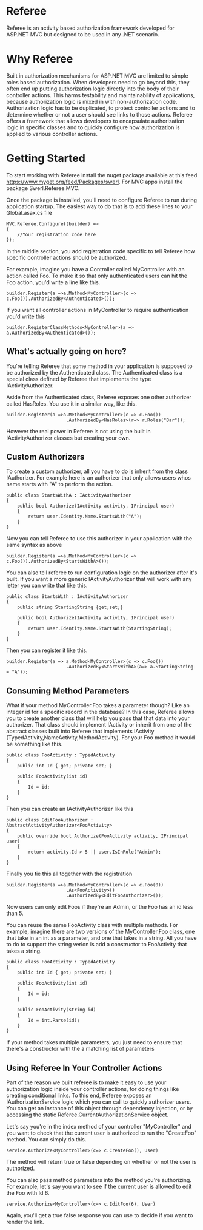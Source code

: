 Referee
=======

Referee is an activity based authorization framework developed for ASP.NET MVC but designed to be used in any .NET scenario.

Why Referee
===========

Built in authorization mechanisms for ASP.NET MVC are limited to simple roles based authorization. When developers need to go beyond this, they often end up putting authorization logic directly into the body of their controller actions. 
This harms testability and maintainability of applications, because authorization logic is mixed in with non-authorization code. Authorization logic has to be duplicated, to protect controller actions and to determine whether or not a user
should see links to those actions. Referee offers a framework that allows developers to encapsulate authorization logic in specific classes and to quickly configure how authorization is applied to various controller actions.

Getting Started
===============
To start working with Referee install the nuget package available at this feed https://www.myget.org/feed/Packages/swerl. For MVC apps install the package Swerl.Referee.MVC. 

Once the package is installed, you'll need to configure Referee to run during application startup. The easiest way to do that is to add these lines to your Global.asax.cs file

	MVC.Referee.Configure((builder) =>
	{
		//Your registration code here
	});

In the middle section, you add registration code specific to tell Referee how specific controller actions should be authorized. 

For example, imagine you have a Controller called MyController with an action called Foo. To make it so that only authenticated users can hit the Foo action, you'd write a line like this.

	builder.Register(a =>a.Method<MyController>(c => c.Foo()).AuthorizedBy<Authenticated>());

If you want all controller actions in MyController to require authentication you'd write this

	builder.RegisterClassMethods<MyController>(a => a.AuthorizedBy<Authenticated>());

What's actually going on here?
------------------------------
You're telling Referee that some method in your application is supposed to be authorized by the Authenticated class. The Authenticated class is a special class defined by Referee that implements the type IActivityAuthorizer.

Aside from the Authenticated class, Referee exposes one other authorizer called HasRoles. You use it in a similar way, like this. 

	builder.Register(a =>a.Method<MyController>(c => c.Foo())
						  .AuthorizedBy<HasRoles>(r=> r.Roles("Bar"));

However the real power in Referee is not using the built in IActivityAuthorizer classes but creating your own.

Custom Authorizers
-------------------
To create a custom authorizer, all you have to do is inherit from the class IAuthorizer. For example here is an authorizer that only allows users whos name starts with "A" to perform the action.

	public class StartsWithA : IActivityAuthorizer
    {
        public bool Authorize(IActivity activity, IPrincipal user)
        {
            return user.Identity.Name.StartsWith("A");
        }
    }

Now you can tell Referee to use this authorizer in your application with the same syntax as above

	builder.Register(a =>a.Method<MyController>(c => c.Foo()).AuthorizedBy<StartsWithA>());

You can also tell referee to run configuration logic on the authorizer after it's built. If you want a more generic IActivityAuthorizer that will work with any letter you can write that like this.

	public class StartsWith : IActivityAuthorizer
    {
		public string StartingString {get;set;}

        public bool Authorize(IActivity activity, IPrincipal user)
        {
            return user.Identity.Name.StartsWith(StartingString);
        }
    }

Then you can register it like this.

	builder.Register(a => a.Method<MyController>(c => c.Foo())
						  .AuthorizedBy<StartsWithA>(a=> a.StartingString = "A"));

Consuming Method Parameters
---------------------------
What if your method MyController.Foo takes a parameter though? Like an integer id for a specific record in the database? In this case, Referee allows you to create another class that will help you pass that that data into your authorizer. 
That class should implement IActivity or inherit from one of the abstract classes built into Referee that implements IActivity (TypedActivity,NameActivity,MethodActivity). For your Foo method it would be something like this.

	public class FooActivity : TypedActivity
    {
        public int Id { get; private set; }

        public FooActivity(int id)
        {
            Id = id;
        }        
    }

Then you can create an IActivityAuthorizer like this
	
	public class EditFooAuthorizer : AbstractActivityAuthorizer<FooActivity>
    {       
        public override bool Authorize(FooActivity activity, IPrincipal user)
        {
            return activity.Id > 5 || user.IsInRole("Admin");
        }
    }


Finally you tie this all together with the registration

	builder.Register(a =>a.Method<MyController>(c => c.Foo(0))
						  .As<FooActivity>()
						  .AuthorizedBy<EditFooAuthorizer>());

Now users can only edit Foos if they're an Admin, or the Foo has an id less than 5.

You can reuse the same FooActivity class with multiple methods. For example, imagine there are two versions of the MyController.Foo class, one that take in an int as a parameter, and one that takes in a string. 
All you have to do to support the string verion is add a constructor to FooActivity that takes a string.

	public class FooActivity : TypedActivity
    {
        public int Id { get; private set; }

        public FooActivity(int id)
        {
            Id = id;
        }  
		
		public FooActivity(string id)
		{
			Id = int.Parse(id);
		}      
    }

If your method takes multiple parameters, you just need to ensure that there's a constructor with the a matching list of parameters

Using Referee In Your Controller Actions
----------------------------------------
Part of the reason we built referee is to make it easy to use your authorization logic inside your controller actions, for doing things like creating conditional links. To this end, Referee exposes an IAuthorizationService logic which you can call to quickly authorizer users.
You can get an instance of this object through dependency injection, or by accessing the static Referee.CurrentAuthorizationService object.

Let's say you're in the index method of your controller "MyController" and you want to check that the current user is authorized to run the "CreateFoo" method. You can simply do this.
	
	service.Authorize<MyController>(c=> c.CreateFoo(), User)

The method will return true or false depending on whether or not the user is authorized.

You can also pass method parameters into the method you're authorizing. For example, let's say you want to see if the current user is allowed to edit the Foo with Id 6.

	service.Authorize<MyController>(c=> c.EditFoo(6), User)

Again, you'll get a true false response you can use to decide if you want to render the link.













